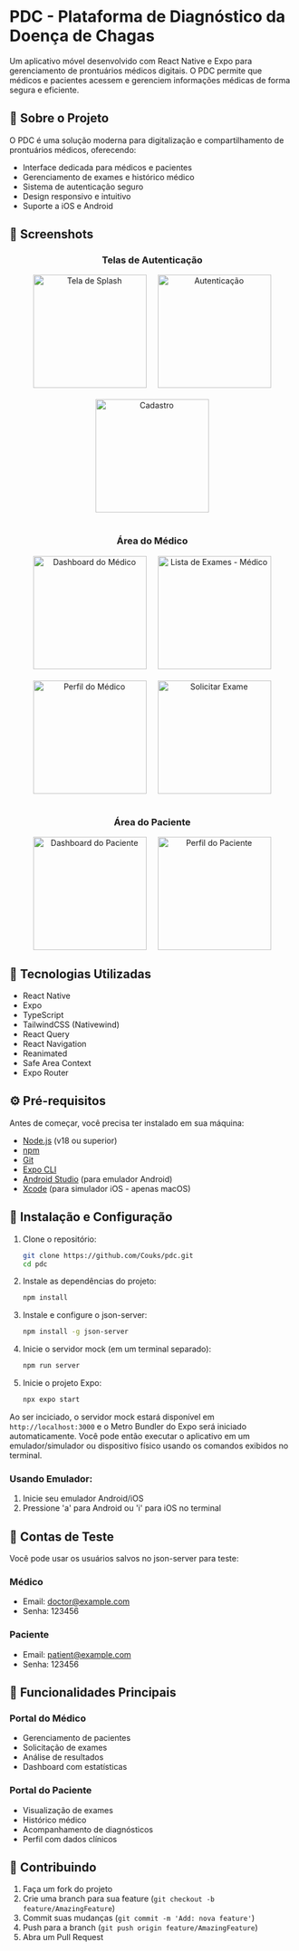 # PDC - Plataforma de Diagnóstico da Doença de Chagas

Um aplicativo móvel desenvolvido com React Native e Expo para gerenciamento de prontuários médicos digitais. O PDC permite que médicos e pacientes acessem e gerenciem informações médicas de forma segura e eficiente.

## 📱 Sobre o Projeto

O PDC é uma solução moderna para digitalização e compartilhamento de prontuários médicos, oferecendo:

- Interface dedicada para médicos e pacientes
- Gerenciamento de exames e histórico médico
- Sistema de autenticação seguro
- Design responsivo e intuitivo
- Suporte a iOS e Android

## 🤝 Screenshots

<div align="center">
  <h3>Telas de Autenticação</h3>
  <div style="display: flex; flex-wrap: wrap; gap: 20px; justify-content: center; margin-bottom: 40px;">
    <img src="src/assets/screenshots/auth-homescreen.png" width="200" alt="Tela de Splash"/>
    <img src="src/assets/screenshots/login-screen.png" width="200" alt="Autenticação"/>
    <img src="src/assets/screenshots/register-screen.png" width="200" alt="Cadastro"/>
  </div>

  <h3>Área do Médico</h3>
  <div style="display: flex; flex-wrap: wrap; gap: 20px; justify-content: center; margin-bottom: 40px;">
    <img src="src/assets/screenshots/doctor-dashboard.png" width="200" alt="Dashboard do Médico"/>
    <img src="src/assets/screenshots/doctor-patients-exams.png" width="200" alt="Lista de Exames - Médico"/>
    <img src="src/assets/screenshots/doctor-profile.png" width="200" alt="Perfil do Médico"/>
    <img src="src/assets/screenshots/doctor-exam-selection.png" width="200" alt="Solicitar Exame"/>
  </div>

  <h3>Área do Paciente</h3>
  <div style="display: flex; flex-wrap: wrap; gap: 20px; justify-content: center;">
    <img src="src/assets/screenshots/doctor-dashboard.png" width="200" alt="Dashboard do Paciente"/>
    <img src="src/assets/screenshots/patient-profile.png" width="200" alt="Perfil do Paciente"/>
  </div>
</div>

## 🚀 Tecnologias Utilizadas

- React Native
- Expo
- TypeScript
- TailwindCSS (Nativewind)
- React Query
- React Navigation
- Reanimated
- Safe Area Context
- Expo Router

## ⚙️ Pré-requisitos

Antes de começar, você precisa ter instalado em sua máquina:

- [Node.js](https://nodejs.org/) (v18 ou superior)
- [npm](https://www.npmjs.com/)
- [Git](https://git-scm.com/)
- [Expo CLI](https://docs.expo.dev/get-started/installation/)
- [Android Studio](https://developer.android.com/studio) (para emulador Android)
- [Xcode](https://developer.apple.com/xcode/) (para simulador iOS - apenas macOS)

## 🔧 Instalação e Configuração

1. Clone o repositório:

   ```bash
   git clone https://github.com/Couks/pdc.git
   cd pdc
   ```

2. Instale as dependências do projeto:

   ```bash
   npm install

   ```

3. Instale e configure o json-server:

   ```bash
   npm install -g json-server
   ```

4. Inicie o servidor mock (em um terminal separado):

   ```bash
   npm run server
   ```

5. Inicie o projeto Expo:

   ```bash
   npx expo start
   ```

Ao ser inciciado, o servidor mock estará disponível em `http://localhost:3000` e o Metro Bundler do Expo será iniciado automaticamente. Você pode então executar o aplicativo em um emulador/simulador ou dispositivo físico usando os comandos exibidos no terminal.

### Usando Emulador:

1. Inicie seu emulador Android/iOS
2. Pressione 'a' para Android ou 'i' para iOS no terminal

## 🔑 Contas de Teste

Você pode usar os usuários salvos no json-server para teste:

### Médico

- Email: doctor@example.com
- Senha: 123456

### Paciente

- Email: patient@example.com
- Senha: 123456

## 🎯 Funcionalidades Principais

### Portal do Médico

- Gerenciamento de pacientes
- Solicitação de exames
- Análise de resultados
- Dashboard com estatísticas

### Portal do Paciente

- Visualização de exames
- Histórico médico
- Acompanhamento de diagnósticos
- Perfil com dados clínicos

## 🤝 Contribuindo

1. Faça um fork do projeto
2. Crie uma branch para sua feature (`git checkout -b feature/AmazingFeature`)
3. Commit suas mudanças (`git commit -m 'Add: nova feature'`)
4. Push para a branch (`git push origin feature/AmazingFeature`)
5. Abra um Pull Request
